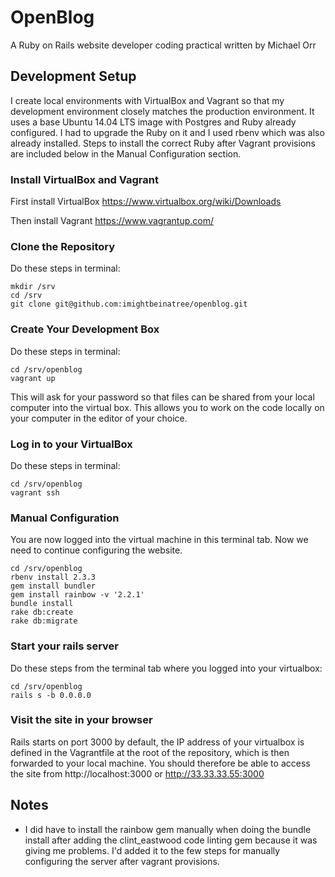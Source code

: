 # OpenBlog

A Ruby on Rails website developer coding practical written by Michael Orr

## Development Setup

I create local environments with VirtualBox and Vagrant so that my development environment closely matches the production environment. It uses a base Ubuntu 14.04 LTS image with Postgres and Ruby already configured. I had to upgrade the Ruby on it and I used rbenv which was also already installed. Steps to install the correct Ruby after Vagrant provisions are included below in the Manual Configuration section.

### Install VirtualBox and Vagrant

First install VirtualBox
https://www.virtualbox.org/wiki/Downloads

Then install Vagrant
https://www.vagrantup.com/

### Clone the Repository

Do these steps in terminal:

```
mkdir /srv
cd /srv
git clone git@github.com:imightbeinatree/openblog.git
```


### Create Your Development Box

Do these steps in terminal:

```
cd /srv/openblog
vagrant up
```

This will ask for your password so that files can be shared from your local computer into the virtual box.  This allows you to work on the code locally on your computer in the editor of your choice.

### Log in to your VirtualBox

Do these steps in terminal:

```
cd /srv/openblog
vagrant ssh
```

### Manual Configuration

You are now logged into the virtual machine in this terminal tab. Now we need to continue configuring the website.

```
cd /srv/openblog
rbenv install 2.3.3
gem install bundler
gem install rainbow -v '2.2.1'
bundle install
rake db:create
rake db:migrate
```

### Start your rails server

Do these steps from the terminal tab where you logged into your virtualbox:

```
cd /srv/openblog
rails s -b 0.0.0.0
```

### Visit the site in your browser

Rails starts on port 3000 by default, the IP address of your virtualbox is defined in the Vagrantfile at the root of the repository, which is then forwarded to your local machine.  You should therefore be able to access the site from http://localhost:3000 or http://33.33.33.55:3000


## Notes

- I did have to install the rainbow gem manually when doing the bundle install after adding the clint_eastwood code linting gem because it was giving me problems. I'd added it to the few steps for manually configuring the server after vagrant provisions.